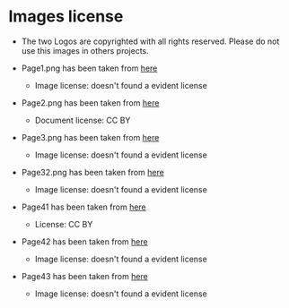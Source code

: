 # Images license

- The two Logos are copyrighted with all rights reserved. Please do not use this images in others projects.
- Page1.png has been taken from [here](https://www.pa.ingv.it/index.php/laboratorio-di-elettronica/)
  - Image license: doesn't found a evident license
- Page2.png has been taken from [here](https://www.researchgate.net/publication/313403550_3D_Modeling_and_Printing_Technologies_in_Neurosurgery)
  - Document license: CC BY
- Page3.png has been taken from [here](https://www.selwynlibraries.co.nz/whats-on/3d-printing)
  - Image license: doesn't found a evident license


- Page32.png has been taken from [here](https://www.matterhackers.com/store/3d-printer-filament/300mm-pla-filament-red-1-kg)
  - Image license: doesn't found a evident license
- Page41 has been taken from [here](https://www.thingiverse.com/thing:4600031)
  - License: CC BY
- Page42 has been taken from [here](https://porzellanprops.com/products/genshin-impact-tartaglia-childe-electro-blade-cosplay-sword-3d-printed-cosplay-kit?variant=41623920967878)
  - Image license: doesn't found a evident license
- Page43 has been taken from [here](https://serraservice.it/)
  - Image license: doesn't found a evident license
